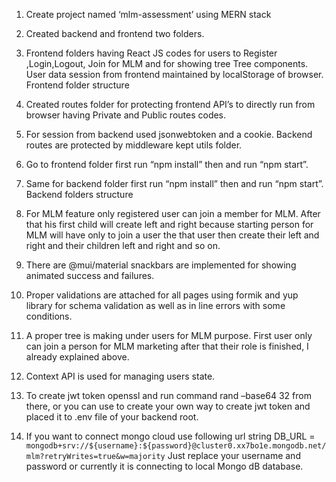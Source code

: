 1.	Create project named ‘mlm-assessment’ using MERN stack
2.	Created backend and frontend two folders.
3.	Frontend folders having React JS codes for users to Register ,Login,Logout, Join for MLM and for showing tree Tree components. User data session from frontend maintained by localStorage of browser. Frontend folder structure
 

4.	Created routes folder for protecting frontend API’s to directly run from browser having Private and Public routes codes.
5.	For session from backend used jsonwebtoken and a cookie. Backend routes are protected by middleware kept utils folder.
6.	Go to frontend  folder first run “npm install” then and run “npm start”. 
7.	Same for backend folder first run “npm install” then and run “npm start”. Backend folders structure
 
8.	For MLM feature only registered  user can join a member for MLM. After that his first child will create left and right because starting person for MLM will have only to join a user the that user then create their left and right and their children left and right and so on. 
9.	There are @mui/material snackbars are implemented for showing animated success and failures.
10.	Proper validations are attached for all pages using formik and yup library for schema validation as well as in line errors with some conditions.
11.	A proper tree is making under users for MLM purpose. First user only can join a person for MLM marketing after that their role is finished, I already explained above.
12.	Context API is used for managing users state.
13.	To create jwt token openssl and run command rand –base64 32 from there, or you can use to create your own way to create jwt token and placed it to .env file of your backend root. 
14.	If you want to connect mongo cloud use following url string 
DB_URL = `mongodb+srv://${username}:${password}@cluster0.xx7bo1e.mongodb.net/mlm?retryWrites=true&w=majority`
Just replace your username and password or currently it is connecting to local Mongo dB database.

